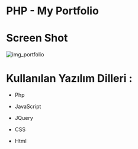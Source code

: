 # PHP - My Portfolio

# Screen Shot

![img_portfolio](https://cloud.githubusercontent.com/assets/15425071/15871380/4ab4a6d8-2cc2-11e6-993e-914a6902c5b5.png)

# Kullanılan Yazılım Dilleri :

* Php

* JavaScript

* JQuery

* CSS

* Html
